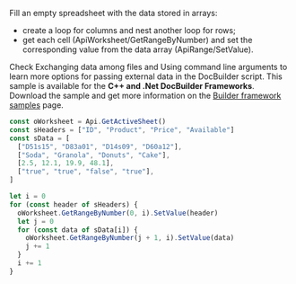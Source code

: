Fill an empty spreadsheet with the data stored in arrays:

- create a loop for columns and nest another loop for rows;
- get each cell (ApiWorksheet/GetRangeByNumber) and set the corresponding value from the data array (ApiRange/SetValue).

Check Exchanging data among files and Using command line arguments to learn more options for passing external data in the DocBuilder script.
This sample is available for the **C++ and .Net DocBuilder Frameworks**.
Download the sample and get more information on the [Builder framework samples](../../../document-builder/builder-framework/builder-framework-samples/builder-framework-samples.md) page.

```ts document-builder={"documentType": "cell", "editorConfig": {"customization": {"zoom": 60}}}
const oWorksheet = Api.GetActiveSheet()
const sHeaders = ["ID", "Product", "Price", "Available"]
const sData = [
  ["D51s15", "D83a01", "D14s09", "D60a12"],
  ["Soda", "Granola", "Donuts", "Cake"],
  [2.5, 12.1, 19.9, 48.1],
  ["true", "true", "false", "true"],
]

let i = 0
for (const header of sHeaders) {
  oWorksheet.GetRangeByNumber(0, i).SetValue(header)
  let j = 0
  for (const data of sData[i]) {
    oWorksheet.GetRangeByNumber(j + 1, i).SetValue(data)
    j += 1
  }
  i += 1
}
```
